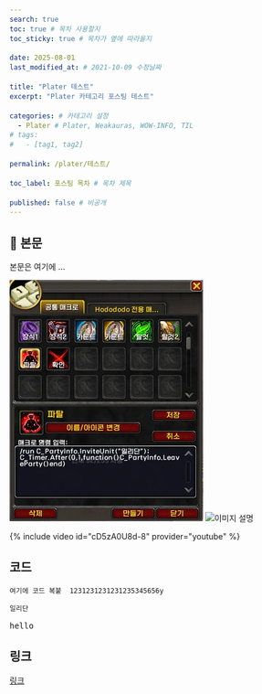 ```yaml
---
search: true
toc: true # 목차 사용할지
toc_sticky: true # 목차가 옆에 따라올지

date: 2025-08-01
last_modified_at: # 2021-10-09 수정날짜

title: "Plater 테스트"
excerpt: "Plater 카테고리 포스팅 테스트"

categories: # 카테고리 설정
  - Plater # Plater, Weakauras, WOW-INFO, TIL
# tags:
#   - [tag1, tag2]

permalink: /plater/테스트/

toc_label: 포스팅 목차 # 목차 제목

published: false # 비공개
---
```


## 🦥 본문

본문은 여기에 ...

![이미지 설명](/assets/img/wow/wowdata/partyleave/1.webp)
![이미지 설명](http://dsky3313.github.io/1.png)

{% include video id="cD5zA0U8d-8" provider="youtube" %}

## 코드
```  
여기에 코드 복붙  1231231231231235345656y
```  

`일리단` <!--글자강조-->

<kbd>hello</kbd>

## 링크
[링크](https://community.algolia.com/jekyll-algolia/options.html)